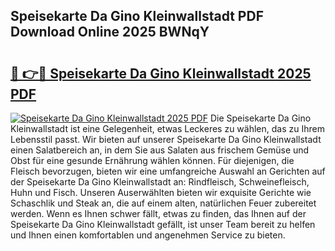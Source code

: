 ## Speisekarte Da Gino Kleinwallstadt PDF Download Online 2025 BWNqY

# <h2><a href="http://gcacuh6.nevu.top/?p=Speisekarte+Da+Gino+Kleinwallstadt">🔗 👉🔴 Speisekarte Da Gino Kleinwallstadt 2025 PDF</a></h2>

[![Speisekarte Da Gino Kleinwallstadt 2025 PDF](https://i.imgur.com/dBaPXMq.png)](http://gcacuh6.nevu.top/?p=Speisekarte+Da+Gino+Kleinwallstadt)
Die Speisekarte Da Gino Kleinwallstadt ist eine Gelegenheit, etwas Leckeres zu wählen, das zu Ihrem Lebensstil passt. Wir bieten auf unserer Speisekarte Da Gino Kleinwallstadt einen Salatbereich an, in dem Sie aus Salaten aus frischem Gemüse und Obst für eine gesunde Ernährung wählen können. Für diejenigen, die Fleisch bevorzugen, bieten wir eine umfangreiche Auswahl an Gerichten auf der Speisekarte Da Gino Kleinwallstadt an: Rindfleisch, Schweinefleisch, Huhn und Fisch. Unseren Auserwählten bieten wir exquisite Gerichte wie Schaschlik und Steak an, die auf einem alten, natürlichen Feuer zubereitet werden. Wenn es Ihnen schwer fällt, etwas zu finden, das Ihnen auf der Speisekarte Da Gino Kleinwallstadt gefällt, ist unser Team bereit zu helfen und Ihnen einen komfortablen und angenehmen Service zu bieten.
